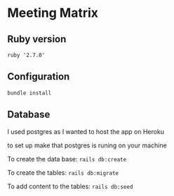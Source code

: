 # Meeting Matrix

## Ruby version

``` ruby '2.7.0' ```

## Configuration

``` bundle install ```

## Database 

 I used postgres as I wanted to host the app on Heroku

 to set up make that postgres is runing on your machine

To create the data base:
 ``` rails db:create ```

To create the tables:
``` rails db:migrate ```

To add content to the tables:
``` rails db:seed ```




